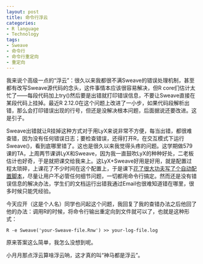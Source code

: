 ```yaml
---
layout: post
title: 命令行浮云
categories:
- R language
- Technology
tags:
- Sweave
- 命令行
- 命令行重定向
- 重定向
---
```


我来说个高级一点的“浮云”：很久以来我都很不满Sweave的错误处理机制，甚至都有改写Sweave源代码的念头，这件事情本应该很容易解决，但R core们估计太忙了——每段代码加上try()然后要是出错就打印错误信息，不要让Sweave直接在某段代码上挂掉。最近R 2.12.0在这个问题上改进了一小步，如果代码段解析出错，那么会打印错误出现的行号，但还是没解决根本问题，后面据说还要改进。这是引子。

Sweave出错就让R挂掉这种方式对于用LyX来说非常不方便，每当出错，都很难查错，因为没有任何错误日志；要检查错误，还得打开R，在交互模式下运行Sweave()，看到底哪里错了。这也是很久以来我觉得头疼的问题。这学期做579课的TA，上周两节课讲LyX和Sweave，因为我一直鼓吹LyX的种种好处，二老板估计也好奇，于是就把课交给我来上。这LyX+Sweave好用是好用，就是配置过程太琐碎，上课花了不少时间在这个配置上，于是课下[花了很大功夫写了个自动配置脚本](http://yihui.name/en/2010/10/how-to-start-using-pgfsweave-in-lyx-in-one-minute/)，尽量让用户不必管任何细节问题，一切都用命令行搞定。然而还是没有错误信息的解决办法，学生们的文档运行出错我通过Email也很难知道错在哪里，很多时候只能凭经验。

今天应开（这是个人名）同学也问起这个问题，我回复了我的查错办法之后他回了他的办法：调用R的时候，将命令行输出重定向到文件就可以了，也就是这种形式：

    
    R -e Sweave('your-Sweave-file.Rnw') >> your-log-file.log


原来答案这么简单，我怎么没想到呢。

小月月那点浮云算啥浮云呐，这才真的叫“神马都是浮云”。
